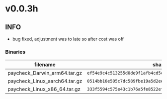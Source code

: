 # v0.0.3h

## INFO
- bug fixed, adjustment was to late so after cost was off

### Binaries

filename | sha256 hash
-------- | ------------
paycheck_Darwin_arm64.tar.gz | `ef54e9c4c513255d0de9f1afb4cd5c2adb077f6a596dcf4c87c2a8d5db5d9024`
paycheck_Linux_aarch64.tar.gz | `0514bb16e505c7dc589fbe19a5d2ee9527074c8464eb7a49b5cb462b29863236`
paycheck_Linux_x86_64.tar.gz | `333f5594c575e43c1b76a5fe8522efaf193486e55ac913ae8cabc3e2f6184421`
